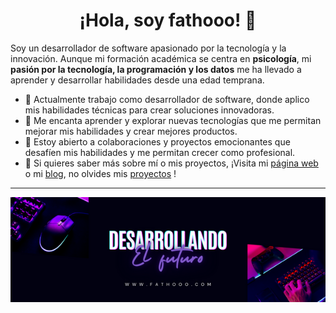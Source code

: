 <h1 align="center">
  ¡Hola, soy fathooo! 👋
</h1>

Soy un desarrollador de software apasionado por la tecnología y la innovación. Aunque mi formación académica se centra en **psicología**, mi **pasión por la tecnología, la programación y los datos** me ha llevado a aprender y desarrollar habilidades desde una edad temprana.

- 🔭 Actualmente trabajo como desarrollador de software, donde aplico mis habilidades técnicas para crear soluciones innovadoras.
- 🌱 Me encanta aprender y explorar nuevas tecnologías que me permitan mejorar mis habilidades y crear mejores productos.
- 👯 Estoy abierto a colaboraciones y proyectos emocionantes que desafíen mis habilidades y me permitan crecer como profesional.
- 💬 Si quieres saber más sobre mí o mis proyectos, ¡Visita mi [página web](https://www.fathooo.com/) o mi [blog](https://www.fathooo.com/es/blogs), no olvides mis [proyectos](https://www.fathooo.com/es/projects) !

---

<div align="center"> <a href="https://www.fathooo.com/" target="_blank"> <img src="https://raw.githubusercontent.com/fathooo/fathooo/main/banner.png" alt="Banner"> </a> </div>
